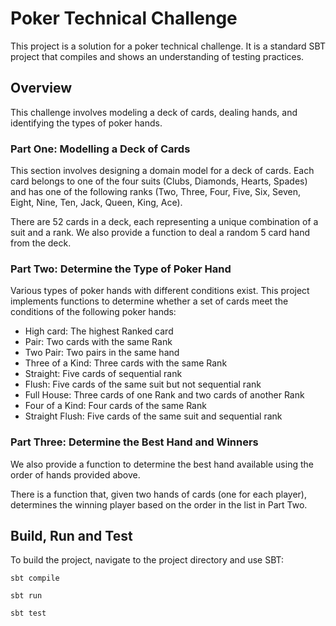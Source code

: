 # Poker Technical Challenge

This project is a solution for a poker technical challenge. It is a standard SBT project that compiles and shows an understanding of testing practices.

## Overview

This challenge involves modeling a deck of cards, dealing hands, and identifying the types of poker hands.

### Part One: Modelling a Deck of Cards

This section involves designing a domain model for a deck of cards. Each card belongs to one of the four suits (Clubs, Diamonds, Hearts, Spades) and has one of the following ranks (Two, Three, Four, Five, Six, Seven, Eight, Nine, Ten, Jack, Queen, King, Ace).

There are 52 cards in a deck, each representing a unique combination of a suit and a rank. We also provide a function to deal a random 5 card hand from the deck.

### Part Two: Determine the Type of Poker Hand

Various types of poker hands with different conditions exist. This project implements functions to determine whether a set of cards meet the conditions of the following poker hands:

- High card: The highest Ranked card
- Pair: Two cards with the same Rank
- Two Pair: Two pairs in the same hand
- Three of a Kind: Three cards with the same Rank
- Straight: Five cards of sequential rank
- Flush: Five cards of the same suit but not sequential rank
- Full House: Three cards of one Rank and two cards of another Rank
- Four of a Kind: Four cards of the same Rank
- Straight Flush: Five cards of the same suit and sequential rank

### Part Three: Determine the Best Hand and Winners

We also provide a function to determine the best hand available using the order of hands provided above.

There is a function that, given two hands of cards (one for each player), determines the winning player based on the order in the list in Part Two.

## Build, Run and Test

To build the project, navigate to the project directory and use SBT:

```shell
sbt compile
```

```shell
sbt run
```

```shell
sbt test
```
